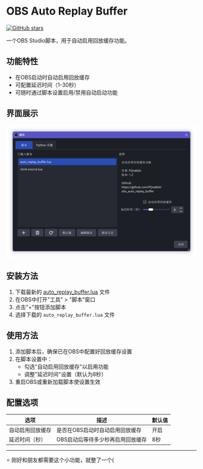 # OBS Auto Replay Buffer

[![GitHub stars](https://img.shields.io/github/stars/FQrabbit/obs_auto_replay_buffer)](https://github.com/FQrabbit/obs_auto_replay_buffer/stargazers)

一个OBS Studio脚本，用于自动启用回放缓存功能。

## 功能特性

- 在OBS启动时自动启用回放缓存
- 可配置延迟时间（1-30秒）
- 可随时通过脚本设置启用/禁用自动启动功能

## 界面展示

![界面展示](/doc/pic.jpg)

## 安装方法

1. 下载最新的 [auto_replay_buffer.lua](https://github.com/FQrabbit/obs_auto_replay_buffer/releases/download/v1.2/auto_replay_buffer.lua) 文件  
2. 在OBS中打开"工具" > "脚本"窗口  
3. 点击"+"按钮添加脚本  
4. 选择下载的 `auto_replay_buffer.lua` 文件  

## 使用方法

1. 添加脚本后，确保已在OBS中配置好回放缓存设置
2. 在脚本设置中：
   - 勾选"自动启用回放缓存"以启用功能
   - 调整"延迟时间"设置（默认为8秒）
3. 重启OBS或重新加载脚本使设置生效

## 配置选项

| 选项 | 描述 | 默认值 |
|------|------|--------|
| 自动启用回放缓存 | 是否在OBS启动时自动启用回放缓存 | 开启 |
| 延迟时间（秒） | OBS启动后等待多少秒再启用回放缓存 | 8秒 |

---

⭐️ 刚好和朋友都需要这个小功能，就整了一个(